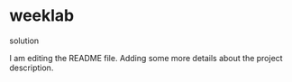 # weeklab
solution

I am editing the README file. Adding some more details about the project description.
